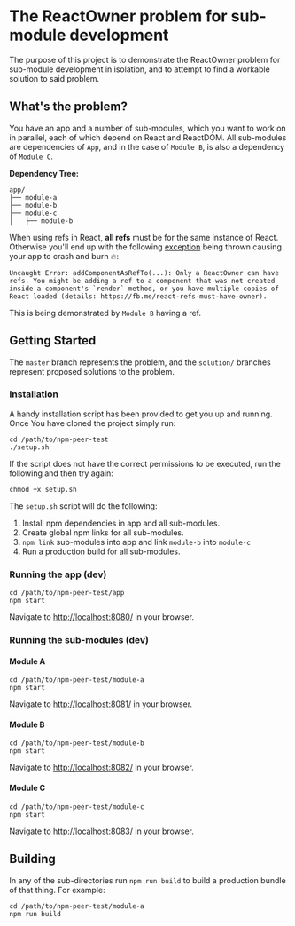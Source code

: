 # The ReactOwner problem for sub-module development

The purpose of this project is to demonstrate the ReactOwner problem for sub-module development in isolation, and to attempt to find a workable solution to said problem.

## What's the problem?

You have an app and a number of sub-modules, which you want to work on in parallel, each of which depend on React and ReactDOM. All sub-modules are dependencies of `App`, and in the case of `Module B`, is also a dependency of `Module C`.

__Dependency Tree:__

```
app/
├── module-a
├── module-b
├── module-c
│   ├── module-b
```

When using refs in React, __all refs__ must be for the same instance of React. Otherwise you'll end up with the following [exception](https://facebook.github.io/react/warnings/refs-must-have-owner.html) being thrown causing your app to crash and burn 🔥:

```
Uncaught Error: addComponentAsRefTo(...): Only a ReactOwner can have refs. You might be adding a ref to a component that was not created inside a component's `render` method, or you have multiple copies of React loaded (details: https://fb.me/react-refs-must-have-owner).
```

This is being demonstrated by `Module B` having a ref.

## Getting Started

The `master` branch represents the problem, and the `solution/` branches represent proposed solutions to the problem.

### Installation

A handy installation script has been provided to get you up and running. Once You have cloned the project simply run:

```
cd /path/to/npm-peer-test
./setup.sh
```

If the script does not have the correct permissions to be executed, run the following and then try again:

```
chmod +x setup.sh
```

The `setup.sh` script will do the following:

1. Install npm dependencies in app and all sub-modules.
2. Create global npm links for all sub-modules.
3. `npm link` sub-modules into app and link `module-b` into `module-c`
4. Run a production build for all sub-modules.

### Running the app (dev)

```
cd /path/to/npm-peer-test/app
npm start
```

Navigate to [http://localhost:8080/](http://localhost:8080/) in your browser.

### Running the sub-modules (dev)

#### Module A

```
cd /path/to/npm-peer-test/module-a
npm start
```

Navigate to [http://localhost:8081/](http://localhost:8081/) in your browser.

#### Module B

```
cd /path/to/npm-peer-test/module-b
npm start
```

Navigate to [http://localhost:8082/](http://localhost:8082/) in your browser.

#### Module C

```
cd /path/to/npm-peer-test/module-c
npm start
```

Navigate to [http://localhost:8083/](http://localhost:8083/) in your browser.

## Building

In any of the sub-directories run `npm run build` to build a production bundle of that thing. For example:

```
cd /path/to/npm-peer-test/module-a
npm run build
```